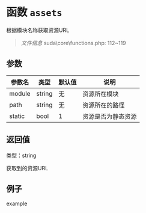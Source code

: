 # 函数 `assets`

根据模块名称获取资源URL

> *文件信息* suda\core\functions.php: 112~119



## 参数


| 参数名 | 类型 | 默认值 | 说明 |
|--------|-----|-------|-------|
| module |  string | 无 |  资源所在模块 |
| path |  string | 无 |  资源所在的路径 |
| static |  bool | 1 |  资源是否为静态资源 |



## 返回值

类型：string

 获取到的资源URL



## 例子

example